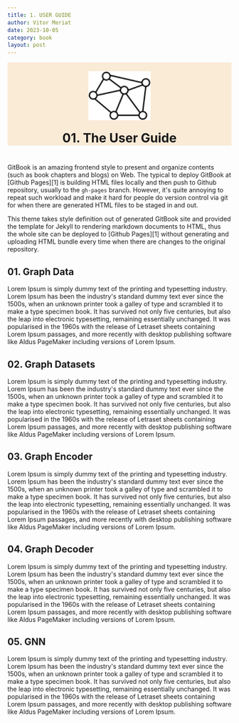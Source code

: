 ```yaml
---
title: 1. USER GUIDE
author: Vitor Meriat
date: 2023-10-05
category: book
layout: post
---
```


<div align="center" style="background: antiquewhite;">
  <img width="140" src="../assets/nodes.svg" style="margin-top:20px">
  <p style="font-size: 2em;font-weight: bold;margin-bottom:40px;margin-top:20px">01. The User Guide</p>
</div>


GitBook is an amazing frontend style to present and organize contents (such as book chapters and blogs) on Web. The typical to deploy GitBook at [Github Pages][1] is building HTML files locally and then push to Github repository, usually to the `gh-pages` branch. However, it's quite annoying to repeat such workload and make it hard for people do version control via git for when there are generated HTML files to be staged in and out.

This theme takes style definition out of generated GitBook site and provided the template for Jekyll to rendering markdown documents to HTML, thus the whole site can be deployed to [Github Pages][1] without generating and uploading HTML bundle every time when there are changes to the original repository.

## 01. Graph Data

Lorem Ipsum is simply dummy text of the printing and typesetting industry. Lorem Ipsum has been the industry's standard dummy text ever since the 1500s, when an unknown printer took a galley of type and scrambled it to make a type specimen book. It has survived not only five centuries, but also the leap into electronic typesetting, remaining essentially unchanged. It was popularised in the 1960s with the release of Letraset sheets containing Lorem Ipsum passages, and more recently with desktop publishing software like Aldus PageMaker including versions of Lorem Ipsum.

## 02. Graph Datasets

Lorem Ipsum is simply dummy text of the printing and typesetting industry. Lorem Ipsum has been the industry's standard dummy text ever since the 1500s, when an unknown printer took a galley of type and scrambled it to make a type specimen book. It has survived not only five centuries, but also the leap into electronic typesetting, remaining essentially unchanged. It was popularised in the 1960s with the release of Letraset sheets containing Lorem Ipsum passages, and more recently with desktop publishing software like Aldus PageMaker including versions of Lorem Ipsum.

## 03. Graph Encoder

Lorem Ipsum is simply dummy text of the printing and typesetting industry. Lorem Ipsum has been the industry's standard dummy text ever since the 1500s, when an unknown printer took a galley of type and scrambled it to make a type specimen book. It has survived not only five centuries, but also the leap into electronic typesetting, remaining essentially unchanged. It was popularised in the 1960s with the release of Letraset sheets containing Lorem Ipsum passages, and more recently with desktop publishing software like Aldus PageMaker including versions of Lorem Ipsum.

## 04. Graph Decoder

Lorem Ipsum is simply dummy text of the printing and typesetting industry. Lorem Ipsum has been the industry's standard dummy text ever since the 1500s, when an unknown printer took a galley of type and scrambled it to make a type specimen book. It has survived not only five centuries, but also the leap into electronic typesetting, remaining essentially unchanged. It was popularised in the 1960s with the release of Letraset sheets containing Lorem Ipsum passages, and more recently with desktop publishing software like Aldus PageMaker including versions of Lorem Ipsum.

## 05. GNN

Lorem Ipsum is simply dummy text of the printing and typesetting industry. Lorem Ipsum has been the industry's standard dummy text ever since the 1500s, when an unknown printer took a galley of type and scrambled it to make a type specimen book. It has survived not only five centuries, but also the leap into electronic typesetting, remaining essentially unchanged. It was popularised in the 1960s with the release of Letraset sheets containing Lorem Ipsum passages, and more recently with desktop publishing software like Aldus PageMaker including versions of Lorem Ipsum.
